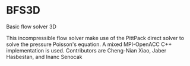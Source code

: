 # BFS3D
Basic flow solver 3D

This incompressible flow solver make use of the PittPack direct solver to solve the pressure Poisson's equation. A mixed MPI-OpenACC C++ implementation is used. Contributors are Cheng-Nian Xiao, Jaber Hasbestan, and Inanc Senocak 
